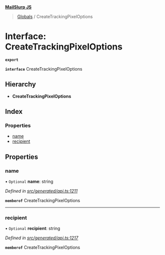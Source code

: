 **[MailSlurp JS](../README.md)**

> [Globals](../README.md) / CreateTrackingPixelOptions

# Interface: CreateTrackingPixelOptions

**`export`** 

**`interface`** CreateTrackingPixelOptions

## Hierarchy

* **CreateTrackingPixelOptions**

## Index

### Properties

* [name](createtrackingpixeloptions.md#name)
* [recipient](createtrackingpixeloptions.md#recipient)

## Properties

### name

• `Optional` **name**: string

*Defined in [src/generated/api.ts:1211](https://github.com/mailslurp/mailslurp-client/blob/cce5bf2/src/generated/api.ts#L1211)*

**`memberof`** CreateTrackingPixelOptions

___

### recipient

• `Optional` **recipient**: string

*Defined in [src/generated/api.ts:1217](https://github.com/mailslurp/mailslurp-client/blob/cce5bf2/src/generated/api.ts#L1217)*

**`memberof`** CreateTrackingPixelOptions
